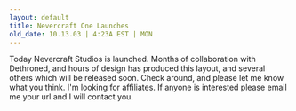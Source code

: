 ```yaml
---
layout: default
title: Nevercraft One Launches
old_date: 10.13.03 | 4:23A EST | MON
---
```


Today Nevercraft Studios is launched. Months of collaboration with Dethroned,
and hours of design has produced this layout, and several others which will be
released soon. Check around, and please let me know what you think. I'm
looking for affiliates. If anyone is interested please email me your url and I
will contact you.
